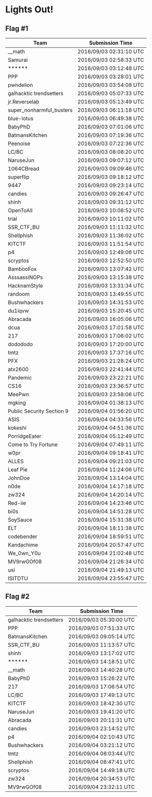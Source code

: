 # Lights Out!

## Flag #1

|Team|Submission Time|
|------------|------------------|
|&#95;&#95;math|2016/09/03 02:31:10 UTC|
|Samurai|2016/09/03 02:58:33 UTC|
|&#42;&#42;&#42;&#42;&#42;&#42;|2016/09/03 03:12:48 UTC|
|PPP|2016/09/03 03:28:01 UTC|
|pwndelion|2016/09/03 03:54:08 UTC|
|galhacktic trendsetters|2016/09/03 05:07:33 UTC|
|jr&#46;Reverselab|2016/09/03 05:13:49 UTC|
|super&#95;nonharmful&#95;busters|2016/09/03 06:11:18 UTC|
|blue&#45;lotus|2016/09/03 06:49:38 UTC|
|BabyPhD|2016/09/03 07:01:06 UTC|
|BatmansKitchen|2016/09/03 07:19:36 UTC|
|Peenoise|2016/09/03 07:22:36 UTC|
|LC&#47;BC|2016/09/03 08:08:20 UTC|
|NaruseJun|2016/09/03 09:07:12 UTC|
|1064CBread|2016/09/03 09:09:46 UTC|
|superflip|2016/09/03 09:18:12 UTC|
|9447|2016/09/03 09:23:14 UTC|
|candies|2016/09/03 09:26:47 UTC|
|shinh|2016/09/03 09:31:12 UTC|
|OpenToAll|2016/09/03 10:08:52 UTC|
|trial|2016/09/03 10:11:02 UTC|
|SSR&#95;CTF&#95;BU|2016/09/03 11:11:32 UTC|
|Shellphish|2016/09/03 11:36:02 UTC|
|KITCTF|2016/09/03 11:51:54 UTC|
|p4|2016/09/03 12:49:06 UTC|
|scryptos|2016/09/03 12:52:50 UTC|
|BambooFox|2016/09/03 13:07:42 UTC|
|AsssassiNOPs|2016/09/03 13:15:38 UTC|
|HacknamStyle|2016/09/03 13:31:34 UTC|
|randoom|2016/09/03 13:49:55 UTC|
|Bushwhackers|2016/09/03 14:31:53 UTC|
|du1iqvw|2016/09/03 15:20:45 UTC|
|Abracada|2016/09/03 16:05:06 UTC|
|dcua|2016/09/03 17:01:58 UTC|
|217|2016/09/03 17:06:02 UTC|
|dodododo|2016/09/03 17:20:00 UTC|
|tmtz|2016/09/03 17:37:16 UTC|
|PFX|2016/09/03 21:28:24 UTC|
|atx2600|2016/09/03 22:41:44 UTC|
|Pandemic|2016/09/03 23:22:21 UTC|
|CS16|2016/09/03 23:36:57 UTC|
|MeePwn|2016/09/03 23:58:06 UTC|
|mgking|2016/09/04 01:38:13 UTC|
|Public Security Section 9|2016/09/04 01:56:20 UTC|
|ASIS|2016/09/04 04:33:56 UTC|
|kokeshi|2016/09/04 04:51:36 UTC|
|PorridgeEater|2016/09/04 05:12:49 UTC|
|Come to Try Fortune|2016/09/04 07:49:11 UTC|
|w0pr|2016/09/04 09:18:41 UTC|
|ALLES|2016/09/04 09:21:03 UTC|
|Leaf Pie|2016/09/04 11:24:06 UTC|
|JohnDoe|2016/09/04 13:14:04 UTC|
|n0de|2016/09/04 14:17:18 UTC|
|zw324|2016/09/04 14:20:14 UTC|
|Red&#45;iie|2016/09/04 14:23:46 UTC|
|bi0s|2016/09/04 14:51:28 UTC|
|SoySauce|2016/09/04 15:31:38 UTC|
|ELT|2016/09/04 18:11:38 UTC|
|codebender|2016/09/04 18:59:51 UTC|
|Kandachime|2016/09/04 20:57:47 UTC|
|We&#95;0wn&#95;Y0u|2016/09/04 21:02:48 UTC|
|MV9rwGOf08|2016/09/04 21:26:34 UTC|
|usi|2016/09/04 21:49:13 UTC|
|ISITDTU|2016/09/04 23:55:47 UTC|

## Flag #2

|Team|Submission Time|
|------------|------------------|
|galhacktic trendsetters|2016/09/03 05:30:00 UTC|
|PPP|2016/09/03 07:51:33 UTC|
|BatmansKitchen|2016/09/03 09:05:14 UTC|
|SSR&#95;CTF&#95;BU|2016/09/03 11:13:57 UTC|
|shinh|2016/09/03 13:17:02 UTC|
|&#42;&#42;&#42;&#42;&#42;&#42;|2016/09/03 14:18:51 UTC|
|&#95;&#95;math|2016/09/03 14:40:28 UTC|
|BabyPhD|2016/09/03 15:26:22 UTC|
|217|2016/09/03 17:06:54 UTC|
|LC&#47;BC|2016/09/03 17:49:13 UTC|
|KITCTF|2016/09/03 18:42:30 UTC|
|NaruseJun|2016/09/03 19:41:20 UTC|
|Abracada|2016/09/03 20:11:31 UTC|
|candies|2016/09/03 23:14:52 UTC|
|p4|2016/09/04 02:10:43 UTC|
|Bushwhackers|2016/09/04 03:21:12 UTC|
|tmtz|2016/09/04 08:03:44 UTC|
|Shellphish|2016/09/04 08:47:41 UTC|
|scryptos|2016/09/04 14:49:18 UTC|
|zw324|2016/09/04 20:34:53 UTC|
|MV9rwGOf08|2016/09/04 23:32:11 UTC|

